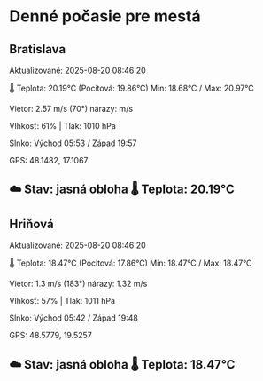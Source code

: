 ﻿# Denné počasie pre mestá

## Bratislava
Aktualizované: 2025-08-20 08:46:20

🌡️ Teplota: 20.19°C 
(Pocitová: 19.86°C)
Min: 18.68°C / Max: 20.97°C

Vietor: 2.57 m/s    (70°) 
nárazy:  m/s

Vlhkosť: 61% | Tlak: 1010 hPa

Slnko: Východ 05:53 / Západ 19:57

GPS: 48.1482, 17.1067

☁️ Stav: jasná obloha        🌡️ Teplota: 20.19°C
---

## Hriňová
Aktualizované: 2025-08-20 08:46:20

🌡️ Teplota: 18.47°C 
(Pocitová: 17.86°C)
Min: 18.47°C / Max: 18.47°C

Vietor: 1.3 m/s (183°)
nárazy: 1.32 m/s

Vlhkosť: 57% | Tlak: 1011 hPa

Slnko: Východ 05:42 / Západ 19:48

GPS: 48.5779, 19.5257

☁️ Stav: jasná obloha        🌡️ Teplota: 18.47°C
---
